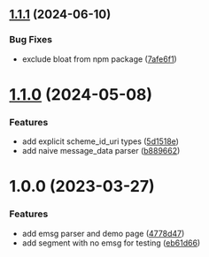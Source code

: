 ## [1.1.1](https://github.com/Eyevinn/segment-emsg-parser/compare/v1.1.0...v1.1.1) (2024-06-10)


### Bug Fixes

* exclude bloat from npm package ([7afe6f1](https://github.com/Eyevinn/segment-emsg-parser/commit/7afe6f152cf659196526ef8b250c4fee0ef15224))

# [1.1.0](https://github.com/Eyevinn/segment-emsg-parser/compare/v1.0.0...v1.1.0) (2024-05-08)


### Features

* add explicit scheme_id_uri types ([5d1518e](https://github.com/Eyevinn/segment-emsg-parser/commit/5d1518ef6230f7a6687835b3b61c0960eb68e69b))
* add naive message_data parser ([b889662](https://github.com/Eyevinn/segment-emsg-parser/commit/b88966227f59dcbe73128782f3a68d7aaaf22054))

# 1.0.0 (2023-03-27)


### Features

* add emsg parser and demo page ([4778d47](https://github.com/Eyevinn/segment-emsg-parser/commit/4778d47f11e6553c24f691e29a65ccbbacbb5177))
* add segment with no emsg for testing ([eb61d66](https://github.com/Eyevinn/segment-emsg-parser/commit/eb61d669f5ee2cdfc08d791d86aedb9c946464c2))
